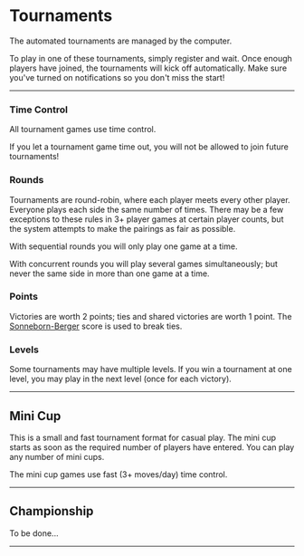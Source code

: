 # Tournaments

The automated tournaments are managed by the computer.

To play in one of these tournaments, simply register and wait.
Once enough players have joined, the tournaments will kick off automatically.
Make sure you've turned on notifications so you don't miss the start!

---

### Time Control

All tournament games use time control.

If you let a tournament game time out, you will not be allowed to join future tournaments!

### Rounds

Tournaments are round-robin, where each player meets every other player.
Everyone plays each side the same number of times.
There may be a few exceptions to these rules in 3+ player games at certain
player counts, but the system attempts to make the pairings as fair as possible.

With sequential rounds you will only play one game at a time.

With concurrent rounds you will play several games simultaneously;
but never the same side in more than one game at a time.

### Points

Victories are worth 2 points; ties and shared victories are worth 1 point.
The [Sonneborn-Berger](https://en.wikipedia.org/wiki/Sonneborn%E2%80%93Berger_score)
score is used to break ties.

### Levels

Some tournaments may have multiple levels. If you win a tournament at one
level, you may play in the next level (once for each victory).

---

## Mini Cup

This is a small and fast tournament format for casual play.
The mini cup starts as soon as the required number of players have
entered.
You can play any number of mini cups.

The mini cup games use fast (3+ moves/day) time control.

---

## Championship

To be done...

---
